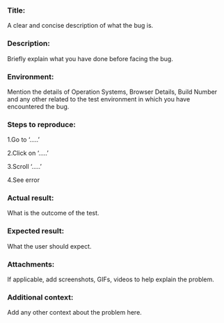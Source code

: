 ### Title:
A clear and concise description of what the bug is.

### Description: 
Briefly explain what you have done before facing the bug.

### Environment:
Mention the details of Operation Systems, Browser Details, Build Number and any other related to the test environment in which you have encountered the bug.

### Steps to reproduce:
1.Go to ‘.....’

2.Click on ‘.....’

3.Scroll ‘.....’

4.See error

### Actual result:
What is the outcome of the test.

### Expected result:
What the user should expect.

### Attachments:
If applicable, add screenshots, GIFs, videos to help explain the problem.

### Additional context:
Add any other context about the problem here.
